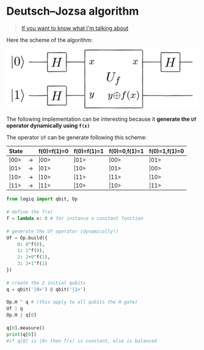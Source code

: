 # Deutsch–Jozsa algorithm

> [If you want to know what I'm talking about](https://en.wikipedia.org/wiki/Deutsch%E2%80%93Jozsa_algorithm)

Here the scheme of the algorithm:

![](../imgs/dj_simple.png)

The following implementation can be interesting because it **generate the `Uf` operator dynamically using `f(x)`**


The operator `Uf` can be generate following this scheme:

|State||f(0)=f(1)=0|f(0)=f(1)=1|f(0)=0,f(1)=1|f(0)=1,f(1)=0|
|---|---|---|---|---|---|
|&#124;00>| -> |&#124;00>|&#124;01>|&#124;00>|&#124;01>|
|&#124;01>| -> |&#124;01>|&#124;10>|&#124;01>|&#124;00>|
|&#124;10>| -> |&#124;10>|&#124;11>|&#124;11>|&#124;10>|
|&#124;11>| -> |&#124;11>|&#124;10>|&#124;10>|&#124;11>|

```python
from logiq import qbit, Op

# define the f(x)
f = lambda x: 0 # for instance a constant function

# generate the Uf operator (dynamically!)
Uf = Op.build({
    0: 0^f(0),
    1: 1^f(0),
    2: 2+0^f(1),
    3: 2+1^f(1)
})

# create the 2 initial qubits
q = qbit('|0>') @ qbit('|1>')

Op.H ^ q # (this apply to all qubits the H gate)
Uf | q
Op.H | q[0]

q[0].measure()
print(q[0])
#if q[0] is |0> then f(x) is constant, else is balanced
```